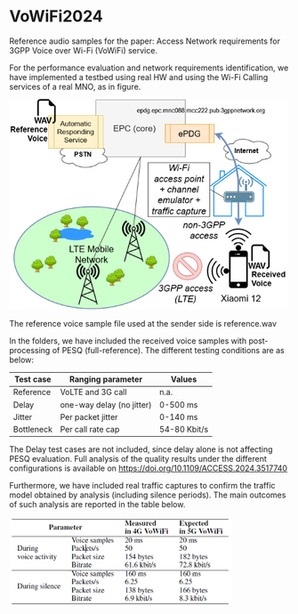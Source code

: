# VoWiFi2024
Reference audio samples for the paper: Access Network requirements for 3GPP Voice over Wi-Fi (VoWiFi) service.

For the performance evaluation and network requirements identification, we have implemented a testbed using real HW and using the Wi-Fi Calling services of a real MNO, as in figure.

<img src="trials.png" width="500">

The reference voice sample file used at the sender side is reference.wav

In the folders, we have included the received voice samples with post-processing of PESQ (full-reference). The different testing conditions are as below:

| Test case  | Ranging parameter         | Values       |
|------------|---------------------------|--------------|
| Reference  | VoLTE and 3G call         | n.a.         |
| Delay      | one-way delay (no jitter) | 0-500 ms     |
| Jitter     | Per packet jitter         | 0-140 ms     |
| Bottleneck | Per call rate cap         | 54-80 Kbit/s |

The Delay test cases are not included, since delay alone is not affecting PESQ evaluation. Full analysis of the quality results under the different configurations is available on https://doi.org/10.1109/ACCESS.2024.3517740

Furthermore, we have included real traffic captures to confirm the traffic model obtained by analysis (including silence periods). 
The main outcomes  of such analysis are reported in the table below.

<img src="table1.png" width="400">


